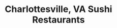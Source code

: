---
layout: city
title: Charlottesville, VA Sushi Restaurants
permalink: /virginia/charlottesville/
stateAbbr: VA
stateName: Virginia
cityName: Charlottesville

---
